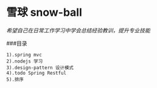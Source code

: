 # 雪球 snow-ball   

*希望自己在日常工作学习中学会总结经验教训，提升专业技能*    

###目录   

    1).spring mvc 
    2).nodejs 学习   
    3).design-pattern 设计模式  
    4).todo Spring Restful
    5).排序

